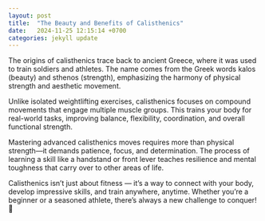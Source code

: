 ```yaml
---
layout: post
title:  "The Beauty and Benefits of Calisthenics"
date:   2024-11-25 12:15:14 +0700
categories: jekyll update
---
```


The origins of calisthenics trace back to ancient Greece, where it was used to train soldiers and athletes. The name comes from the Greek words kalos (beauty) and sthenos (strength), emphasizing the harmony of physical strength and aesthetic movement.

Unlike isolated weightlifting exercises, calisthenics focuses on compound movements that engage multiple muscle groups. This trains your body for real-world tasks, improving balance, flexibility, coordination, and overall functional strength.

Mastering advanced calisthenics moves requires more than physical strength—it demands patience, focus, and determination. The process of learning a skill like a handstand or front lever teaches resilience and mental toughness that carry over to other areas of life.

Calisthenics isn’t just about fitness — it’s a way to connect with your body, develop impressive skills, and train anywhere, anytime. Whether you’re a beginner or a seasoned athlete, there’s always a new challenge to conquer! 💪